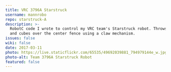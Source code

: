 ```yaml
---
title: VRC 3796A Starstruck
username: mannrobo
repo: starstruck-A
description: >-
  RobotC code I wrote to control my VRC team's Starstruck robot. Throws stars
  and cubes over the center fence using a claw mechanism.
issues: false
wiki: false
date: 2017-03-11
photo: https://live.staticflickr.com/65535/49692039881_794979144e_w.jpg
photo-alt: Team 3796A Starstruck Robot
featured: false
---
```

